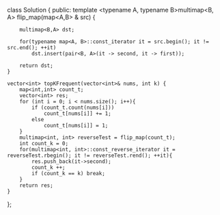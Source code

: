 class Solution {
public:
    template <typename A, typename B>multimap<B, A> flip_map(map<A,B> & src) {

        multimap<B,A> dst;

        for(typename map<A, B>::const_iterator it = src.begin(); it != src.end(); ++it)
            dst.insert(pair<B, A>(it -> second, it -> first));
        
        return dst;
    }

    vector<int> topKFrequent(vector<int>& nums, int k) {
        map<int,int> count_t;
        vector<int> res;
        for (int i = 0; i < nums.size(); i++){
            if (count_t.count(nums[i]))
                count_t[nums[i]] += 1;
            else
                count_t[nums[i]] = 1;
        }
        multimap<int, int> reverseTest = flip_map(count_t);
        int count_k = 0;
        for(multimap<int, int>::const_reverse_iterator it = reverseTest.rbegin(); it != reverseTest.rend(); ++it){
            res.push_back(it->second);
            count_k ++;
            if (count_k == k) break;
        }
        return res;
    }
};
